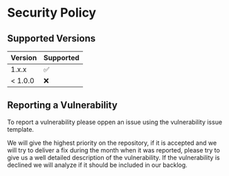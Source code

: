 # Security Policy

## Supported Versions

| Version | Supported          |
| ------- | ------------------ |
| 1.x.x   | :white_check_mark: |
| < 1.0.0   | :x:                |

## Reporting a Vulnerability

To report a vulnerability please oppen an issue using the vulnerability issue template.

We will give the highest priority on the repository, if it is accepted and we will try to deliver a fix during the month when it was reported,
please try to give us a well detailed description of the vulnerability. If the vulnerability is declined we will analyze if it should be included
in our backlog.
